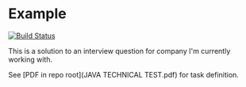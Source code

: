 # Example

[![Build Status](https://travis-ci.com/FilipMalczak/sagiton-spanish-example.svg?branch=master)](https://travis-ci.com/FilipMalczak/sagiton-spanish-example)

This is a solution to an interview question for company I'm currently working with.

See [PDF in repo root](JAVA TECHNICAL TEST.pdf) for task definition.

